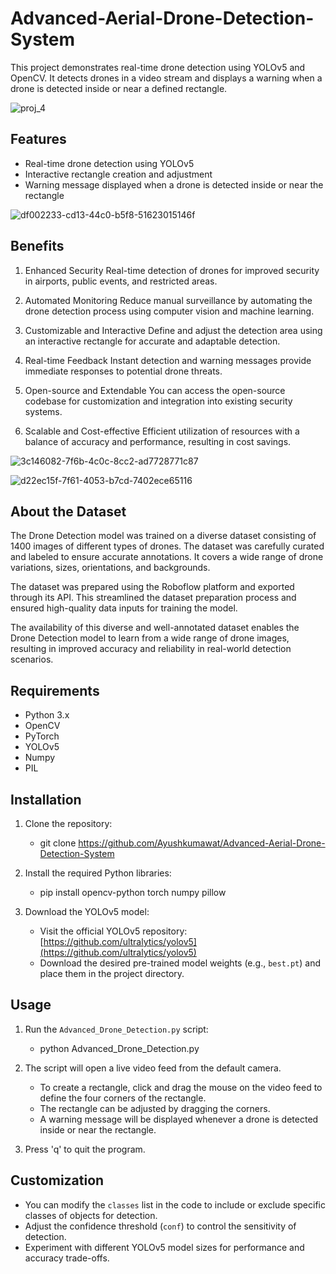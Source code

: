 # Advanced-Aerial-Drone-Detection-System

This project demonstrates real-time drone detection using YOLOv5 and OpenCV. It detects drones in a video stream and displays a warning when a drone is detected inside or near a defined rectangle.

![proj_4](https://github.com/Ayushkumawat/Advanced-Aerial-Drone-Detection-System/assets/76219349/dd32fa52-d6e9-4967-ae02-57ee70070a66)

## Features

- Real-time drone detection using YOLOv5
- Interactive rectangle creation and adjustment
- Warning message displayed when a drone is detected inside or near the rectangle

![df002233-cd13-44c0-b5f8-51623015146f](https://github.com/Ayushkumawat/Advanced-Aerial-Drone-Detection-System/assets/76219349/53c582dc-8a31-47a6-bf81-71bf8e7409f0)

## Benefits
1. Enhanced Security
Real-time detection of drones for improved security in airports, public events, and restricted areas.

2. Automated Monitoring
Reduce manual surveillance by automating the drone detection process using computer vision and machine learning.

3. Customizable and Interactive
Define and adjust the detection area using an interactive rectangle for accurate and adaptable detection.

4. Real-time Feedback
Instant detection and warning messages provide immediate responses to potential drone threats.

5. Open-source and Extendable
You can access the open-source codebase for customization and integration into existing security systems.

6. Scalable and Cost-effective
Efficient utilization of resources with a balance of accuracy and performance, resulting in cost savings.

![3c146082-7f6b-4c0c-8cc2-ad7728771c87](https://github.com/Ayushkumawat/Advanced-Aerial-Drone-Detection-System/assets/76219349/31d8ac4e-1753-44be-91b5-c801473fce93)

![d22ec15f-7f61-4053-b7cd-7402ece65116](https://github.com/Ayushkumawat/Advanced-Aerial-Drone-Detection-System/assets/76219349/85b413e1-67cd-4b89-bde7-70e6fe6ec8f5)

## About the Dataset

The Drone Detection model was trained on a diverse dataset consisting of 1400 images of different types of drones. The dataset was carefully curated and labeled to ensure accurate annotations. It covers a wide range of drone variations, sizes, orientations, and backgrounds.

The dataset was prepared using the Roboflow platform and exported through its API. This streamlined the dataset preparation process and ensured high-quality data inputs for training the model.

The availability of this diverse and well-annotated dataset enables the Drone Detection model to learn from a wide range of drone images, resulting in improved accuracy and reliability in real-world detection scenarios.

## Requirements

- Python 3.x
- OpenCV
- PyTorch
- YOLOv5
- Numpy
- PIL

## Installation

1. Clone the repository:

   - git clone https://github.com/Ayushkumawat/Advanced-Aerial-Drone-Detection-System

2. Install the required Python libraries:

   - pip install opencv-python torch numpy pillow

3. Download the YOLOv5 model:

   - Visit the official YOLOv5 repository: [https://github.com/ultralytics/yolov5](https://github.com/ultralytics/yolov5)
   - Download the desired pre-trained model weights (e.g., `best.pt`) and place them in the project directory.

## Usage

1. Run the `Advanced_Drone_Detection.py` script:
   - python Advanced_Drone_Detection.py

2. The script will open a live video feed from the default camera.
   - To create a rectangle, click and drag the mouse on the video feed to define the four corners of the rectangle.
   - The rectangle can be adjusted by dragging the corners.
   - A warning message will be displayed whenever a drone is detected inside or near the rectangle.

3. Press 'q' to quit the program.

## Customization

- You can modify the `classes` list in the code to include or exclude specific classes of objects for detection.
- Adjust the confidence threshold (`conf`) to control the sensitivity of detection.
- Experiment with different YOLOv5 model sizes for performance and accuracy trade-offs.
